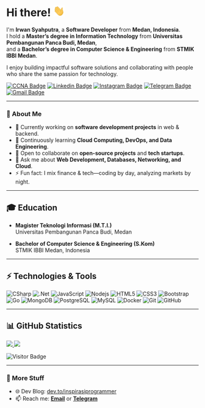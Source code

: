 # Hi there! <img src="https://github.com/inspirasiprogrammer/inspirasiprogrammer/blob/main/wave.gif" width="30px">

I'm **Irwan Syahputra**, a **Software Developer** from **Medan, Indonesia**.  
I hold a **Master’s degree in Information Technology** from **Universitas Pembangunan Panca Budi, Medan**,  
and a **Bachelor’s degree in Computer Science & Engineering** from **STMIK IBBI Medan**.  

I enjoy building impactful software solutions and collaborating with people who share the same passion for technology.

[![CCNA Badge](https://img.shields.io/badge/-CCNA-blue?style=flat-square&logo=Cisco&logoColor=white&link=https://www.youracclaim.com/users/irwan-syahputra)](https://www.youracclaim.com/users/irwan-syahputra)
[![Linkedin Badge](https://img.shields.io/badge/-IrwanSyahputra-blue?style=flat-square&logo=Linkedin&logoColor=white&link=https://www.linkedin.com/in/irwan-syahputra-b92b37105/)](https://www.linkedin.com/in/irwan-syahputra-b92b37105/)
[![Instagram Badge](https://img.shields.io/badge/-inspirasiprogrammer-purple?style=flat-square&logo=instagram&logoColor=white&link=https://instagram.com/inspirasiprogrammer/)](https://instagram.com/inspirasiprogrammer)
[![Telegram Badge](https://img.shields.io/badge/-@IrwanSyahputra-0088CC?style=flat&logo=Telegram&logoColor=white)](https://t.me/inspirasiprogrammer)
[![Gmail Badge](https://img.shields.io/badge/-irwansyahputra92@gmail.com-c14438?style=flat-square&logo=Gmail&logoColor=white&link=mailto:irwansyahputra92@gmail.com)](mailto:irwansyahputra92@gmail.com)

---

### 🌱 About Me
- 🔭 Currently working on **software development projects** in web & backend.  
- 🌱 Continuously learning **Cloud Computing, DevOps, and Data Engineering**.  
- 👯 Open to collaborate on **open-source projects** and **tech startups**.  
- 💬 Ask me about **Web Development, Databases, Networking, and Cloud**.  
- ⚡ Fun fact: I mix finance & tech—coding by day, analyzing markets by night.  

---

## 🎓 Education
- **Magister Teknologi Informasi (M.T.I.)**  
  Universitas Pembangunan Panca Budi, Medan  

- **Bachelor of Computer Science & Engineering (S.Kom)**  
  STMIK IBBI Medan, Indonesia  

---

## ⚡ Technologies & Tools

![CSharp](https://img.shields.io/badge/-CSharp-00599C?style=flat-square&logo=c)
![.Net](https://img.shields.io/badge/-.Net-black?style=flat-square&logo=dotnet)
![JavaScript](https://img.shields.io/badge/-JavaScript-black?style=flat-square&logo=javascript)
![Nodejs](https://img.shields.io/badge/-Nodejs-black?style=flat-square&logo=node.js)
![HTML5](https://img.shields.io/badge/-HTML5-E34F26?style=flat-square&logo=html5&logoColor=white)
![CSS3](https://img.shields.io/badge/-CSS3-1572B6?style=flat-square&logo=css3)
![Bootstrap](https://img.shields.io/badge/-Bootstrap-563D7C?style=flat-square&logo=bootstrap)
![Go](https://img.shields.io/badge/-Go-black?style=flat-square&logo=go)
![MongoDB](https://img.shields.io/badge/-MongoDB-black?style=flat-square&logo=mongodb)
![PostgreSQL](https://img.shields.io/badge/-PostgreSQL-336791?style=flat-square&logo=postgresql)
![MySQL](https://img.shields.io/badge/-MySQL-black?style=flat-square&logo=mysql)
![Docker](https://img.shields.io/badge/-Docker-black?style=flat-square&logo=docker)
![Git](https://img.shields.io/badge/-Git-black?style=flat-square&logo=git)
![GitHub](https://img.shields.io/badge/-GitHub-181717?style=flat-square&logo=github)

---

## 📊 GitHub Statistics
<p align="left">
<a href="https://github.com/inspirasiprogrammer">
  <img height="180em" src="https://github-readme-stats-eight-theta.vercel.app/api?username=inspirasiprogrammer&show_icons=true&theme=algolia&include_all_commits=true&count_private=true"/>
  <img height="180em" src="https://github-readme-stats-eight-theta.vercel.app/api/top-langs/?username=inspirasiprogrammer&layout=compact&langs_count=8&theme=algolia"/>
</a>
</p>

![Visitor Badge](https://visitor-badge.laobi.icu/badge?page_id=inspirasiprogrammer.inspirasiprogrammer)

---

### 🔗 More Stuff
- 🌐 Dev Blog: [dev.to/inspirasiprogrammer](https://dev.to/inspirasiprogrammer)  
- 📫 Reach me: **[Email](mailto:irwansyahputra92@gmail.com)** or **[Telegram](https://t.me/inspirasiprogrammer)**
